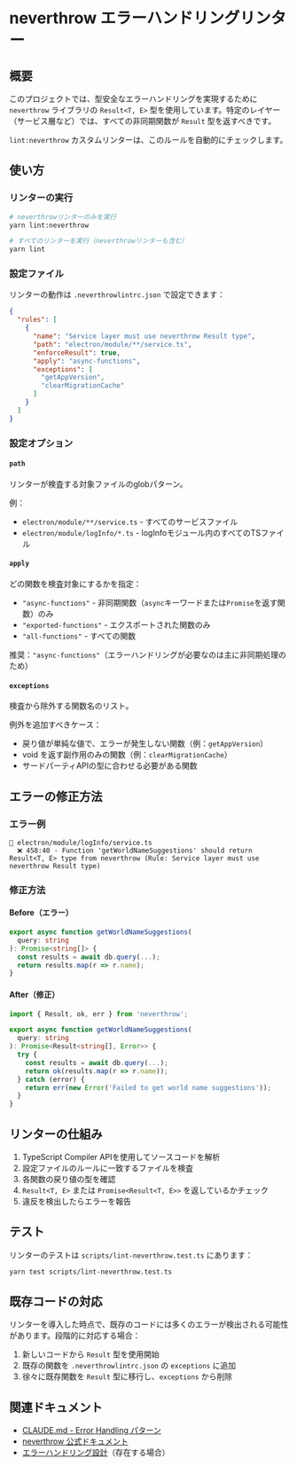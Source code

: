 # neverthrow エラーハンドリングリンター

## 概要

このプロジェクトでは、型安全なエラーハンドリングを実現するために `neverthrow` ライブラリの `Result<T, E>` 型を使用しています。特定のレイヤー（サービス層など）では、すべての非同期関数が `Result` 型を返すべきです。

`lint:neverthrow` カスタムリンターは、このルールを自動的にチェックします。

## 使い方

### リンターの実行

```bash
# neverthrowリンターのみを実行
yarn lint:neverthrow

# すべてのリンターを実行（neverthrowリンターも含む）
yarn lint
```

### 設定ファイル

リンターの動作は `.neverthrowlintrc.json` で設定できます：

```json
{
  "rules": [
    {
      "name": "Service layer must use neverthrow Result type",
      "path": "electron/module/**/service.ts",
      "enforceResult": true,
      "apply": "async-functions",
      "exceptions": [
        "getAppVersion",
        "clearMigrationCache"
      ]
    }
  ]
}
```

### 設定オプション

#### `path`
リンターが検査する対象ファイルのglobパターン。

例：
- `electron/module/**/service.ts` - すべてのサービスファイル
- `electron/module/logInfo/*.ts` - logInfoモジュール内のすべてのTSファイル

#### `apply`
どの関数を検査対象にするかを指定：

- `"async-functions"` - 非同期関数（`async`キーワードまたは`Promise`を返す関数）のみ
- `"exported-functions"` - エクスポートされた関数のみ
- `"all-functions"` - すべての関数

推奨：`"async-functions"`（エラーハンドリングが必要なのは主に非同期処理のため）

#### `exceptions`
検査から除外する関数名のリスト。

例外を追加すべきケース：
- 戻り値が単純な値で、エラーが発生しない関数（例：`getAppVersion`）
- void を返す副作用のみの関数（例：`clearMigrationCache`）
- サードパーティAPIの型に合わせる必要がある関数

## エラーの修正方法

### エラー例

```
📄 electron/module/logInfo/service.ts
  ❌ 458:40 - Function 'getWorldNameSuggestions' should return Result<T, E> type from neverthrow (Rule: Service layer must use neverthrow Result type)
```

### 修正方法

#### Before（エラー）

```typescript
export async function getWorldNameSuggestions(
  query: string
): Promise<string[]> {
  const results = await db.query(...);
  return results.map(r => r.name);
}
```

#### After（修正）

```typescript
import { Result, ok, err } from 'neverthrow';

export async function getWorldNameSuggestions(
  query: string
): Promise<Result<string[], Error>> {
  try {
    const results = await db.query(...);
    return ok(results.map(r => r.name));
  } catch (error) {
    return err(new Error('Failed to get world name suggestions'));
  }
}
```

## リンターの仕組み

1. TypeScript Compiler APIを使用してソースコードを解析
2. 設定ファイルのルールに一致するファイルを検査
3. 各関数の戻り値の型を確認
4. `Result<T, E>` または `Promise<Result<T, E>>` を返しているかチェック
5. 違反を検出したらエラーを報告

## テスト

リンターのテストは `scripts/lint-neverthrow.test.ts` にあります：

```bash
yarn test scripts/lint-neverthrow.test.ts
```

## 既存コードの対応

リンターを導入した時点で、既存のコードには多くのエラーが検出される可能性があります。段階的に対応する場合：

1. 新しいコードから `Result` 型を使用開始
2. 既存の関数を `.neverthrowlintrc.json` の `exceptions` に追加
3. 徐々に既存関数を `Result` 型に移行し、`exceptions` から削除

## 関連ドキュメント

- [CLAUDE.md - Error Handling パターン](../CLAUDE.md#error-handling)
- [neverthrow 公式ドキュメント](https://github.com/supermacro/neverthrow)
- [エラーハンドリング設計](./error-handling-design.md)（存在する場合）
